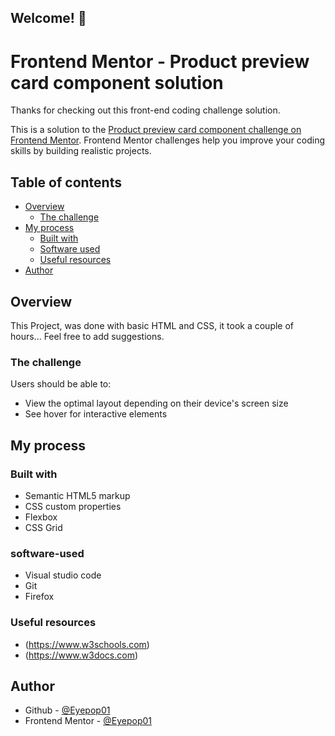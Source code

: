 ## Welcome! 👋

# Frontend Mentor - Product preview card component solution

Thanks for checking out this front-end coding challenge solution.

This is a solution to the [Product preview card component challenge on Frontend Mentor](https://www.frontendmentor.io/challenges/product-preview-card-component-GO7UmttRfa). Frontend Mentor challenges help you improve your coding skills by building realistic projects.

## Table of contents

- [Overview](#overview)
  - [The challenge](#the-challenge)
- [My process](#my-process)
  - [Built with](#built-with)
  - [Software used](#software-used)
  - [Useful resources](#useful-resources)
- [Author](#author)

## Overview

This Project, was done with basic HTML and CSS, it took a couple of hours... Feel free to add suggestions.

### The challenge

Users should be able to:

- View the optimal layout depending on their device's screen size
- See hover for interactive elements

## My process

### Built with

- Semantic HTML5 markup
- CSS custom properties
- Flexbox
- CSS Grid

### software-used

- Visual studio code
- Git
- Firefox

### Useful resources

- (https://www.w3schools.com)
- (https://www.w3docs.com)

## Author

- Github - [@Eyepop01](https://www.github.com.com/Eyepop01)
- Frontend Mentor - [@Eyepop01](https://www.frontendmentor.io/profile/Eyepop01)
